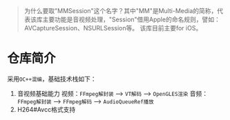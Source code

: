 >为什么要取"MMSession"这个名字？其中"MM"是Multi-Media的简称，代表该库主要功能是音视频处理，"Session"借用Apple的命名规则，譬如：AVCaptureSession、NSURLSession等。
>该库目前主要for iOS。

# 仓库简介
采用`OC++混编`，基础技术栈如下：
1. 音视频基础能力
    视频：`FFmpeg解封装` --> `VT解码` --> `OpenGLES渲染`
    音频：`FFmpeg解封装` --> `FFmpeg解码` --> `AudioQueueRef播放`
2. H264#Avcc格式支持
